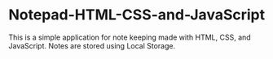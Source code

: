 # Notepad-HTML-CSS-and-JavaScript
This is a simple application for note keeping made with HTML, CSS, and JavaScript. Notes are stored using Local Storage.
